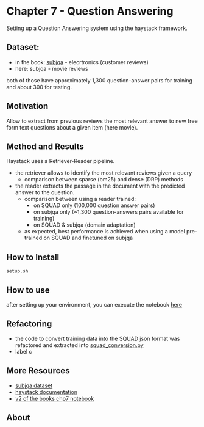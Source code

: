 # Chapter 7 - Question Answering
Setting up a Question Answering system using the haystack framework.

## Dataset: 
* in the book: [subjqa](https://huggingface.co/datasets/subjqa) - elecrtronics (customer reviews)
* here: subjqa - movie reviews   

both of those have approximately 1,300 question-answer pairs for training and about 300 for testing.
## Motivation
Allow to extract from previous reviews the most relevant answer to new free form text questions about a given item (here movie).

## Method and Results
Haystack uses a Retriever-Reader pipeline.
* the retriever allows to identify the most relevant reviews given a query
    * comparison between sparse (bm25) and dense (DRP) methods
* the reader extracts the passage in the document with the predicted answer to the question.
    * comparison between using a reader trained:
        * on SQUAD only  (100,000 question answer pairs)
        * on subjqa only (~1,300 question-answers pairs available for training)
        * on SQUAD & subjqa (domain adaptation)
    * as expected, best performance is achieved when using a model pre-trained on SQUAD and finetuned on subjqa

## How to Install
`setup.sh`

## How to use
after setting up your environment, you can execute the notebook [here](notebooks/chp7_question_answering.ipynb)

## Refactoring
* the code to convert training data into the SQUAD json format was refactored and extracted into [squad_conversion.py](src/qa/squad_conversion.py)
* label c
## More Resources
* [subjqa dataset](https://huggingface.co/datasets/subjqa)
* [haystack documentation](https://docs.haystack.deepset.ai/docs/installation)
* [v2 of the books chp7 notebook](https://github.com/nlp-with-transformers/notebooks/blob/main/07_question_answering_v2.ipynb)

## About

